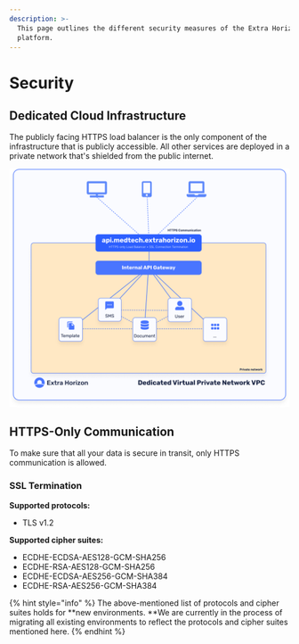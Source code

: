 ```yaml
---
description: >-
  This page outlines the different security measures of the Extra Horizon
  platform.
---
```


# Security

## Dedicated Cloud Infrastructure

The publicly facing HTTPS load balancer is the only component of the infrastructure that is publicly accessible. All other services are deployed in a private network that's shielded from the public internet.

![](<../.gitbook/assets/image (1).png>)

## HTTPS-Only Communication

To make sure that all your data is secure in transit, only HTTPS communication is allowed.

### SSL Termination

**Supported protocols:**

* TLS v1.2

**Supported cipher suites:**

* ECDHE-ECDSA-AES128-GCM-SHA256
* ECDHE-RSA-AES128-GCM-SHA256
* ECDHE-ECDSA-AES256-GCM-SHA384
* ECDHE-RSA-AES256-GCM-SHA384

{% hint style="info" %}
The above-mentioned list of protocols and cipher suites holds for **new environments. **We are currently in the process of migrating all existing environments to reflect the protocols and cipher suites mentioned here.
{% endhint %}
